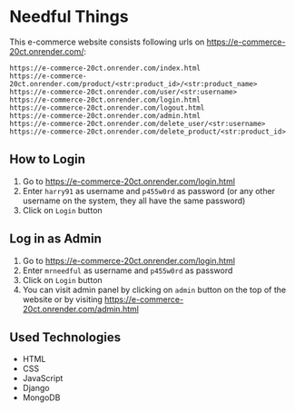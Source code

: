 # Needful Things

This e-commerce website consists following urls on https://e-commerce-20ct.onrender.com/:

```
https://e-commerce-20ct.onrender.com/index.html
https://e-commerce-20ct.onrender.com/product/<str:product_id>/<str:product_name>
https://e-commerce-20ct.onrender.com/user/<str:username>
https://e-commerce-20ct.onrender.com/login.html
https://e-commerce-20ct.onrender.com/logout.html
https://e-commerce-20ct.onrender.com/admin.html
https://e-commerce-20ct.onrender.com/delete_user/<str:username>
https://e-commerce-20ct.onrender.com/delete_product/<str:product_id>
```

## How to Login

1. Go to https://e-commerce-20ct.onrender.com/login.html
2. Enter `harry91` as username and `p455w0rd` as password (or any other username on the system, they all have the same password)
3. Click on `Login` button

## Log in as Admin

1. Go to https://e-commerce-20ct.onrender.com/login.html
2. Enter `mrneedful` as username and `p455w0rd` as password
3. Click on `Login` button
4. You can visit admin panel by clicking on `admin` button on the top of the website or by visiting https://e-commerce-20ct.onrender.com/admin.html

## Used Technologies

- HTML
- CSS
- JavaScript
- Django
- MongoDB


